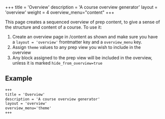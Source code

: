 +++
title = 'Overview'
description = 'A course overview generator'
layout = 'overview'
weight = 4
overview_menu="content"
+++

This page creates a sequenced overview of prep content, to give a sense of the structure and content of a course. To use it:

1. Create an overview page in /content as shown and make sure you have a `layout = 'overview'` frontmatter key and a `overview_menu` key.
2. Assign `theme` values to any prep view you wish to include in the overview
3. Any block assigned to the prep view will be included in the overview, unless it is marked `hide_from_overview=true`

## Example

```markdown
+++
title = 'Overview'
description = 'A course overview generator'
layout = 'overview'
overview_menu='theme'
+++
```
